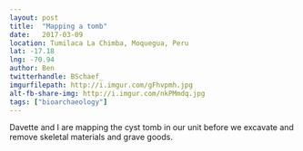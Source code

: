 ```yaml
---
layout: post
title:  "Mapping a tomb"
date:   2017-03-09
location: Tumilaca La Chimba, Moquegua, Peru
lat: -17.18
lng: -70.94
author: Ben
twitterhandle: BSchaef_
imgurfilepath: http://i.imgur.com/gFhvpmh.jpg
alt-fb-share-img: http://i.imgur.com/nkPMmdq.jpg
tags: ["bioarchaeology"]
---
```

	
	
Davette and I are mapping the cyst tomb in our unit before we excavate and remove skeletal materials and grave goods. 
